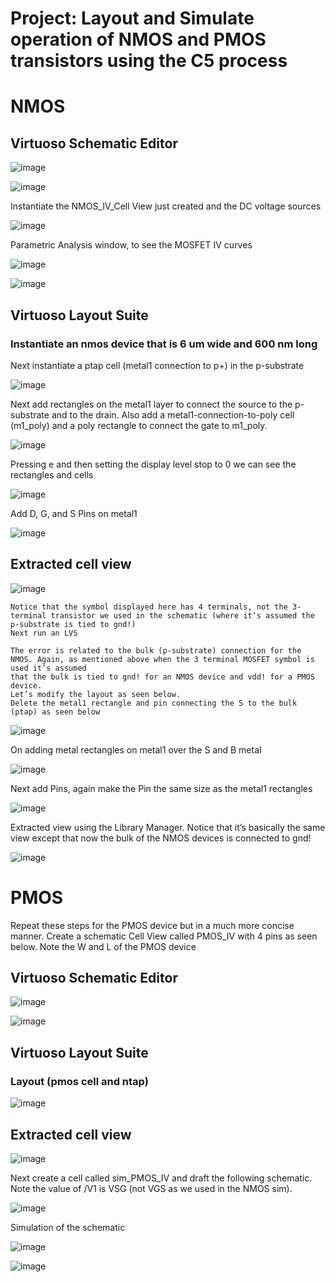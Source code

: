 # Project: Layout and Simulate operation of NMOS and PMOS transistors using the C5 process
# NMOS
## Virtuoso Schematic Editor

![image](https://user-images.githubusercontent.com/81389879/180953635-480d3ffd-bd73-4ea4-bef2-f773704be741.png)

![image](https://user-images.githubusercontent.com/81389879/180954313-757aae71-a770-4d56-b953-abcebf5632a2.png)


Instantiate the NMOS_IV_Cell View just created and the DC voltage sources

![image](https://user-images.githubusercontent.com/81389879/180954707-e8cd62bf-ee52-40f8-b6bd-555995ae9e44.png)


Parametric Analysis window, to see the MOSFET IV curves

![image](https://user-images.githubusercontent.com/81389879/180959759-1a6dbcbb-6df9-4018-9fb2-b48302222286.png)

![image](https://user-images.githubusercontent.com/81389879/180960082-07bcd093-4e87-4056-82da-c6f0ac218c0c.png)

## Virtuoso Layout Suite 
### Instantiate an nmos device that is 6 um wide and 600 nm long

Next instantiate a ptap cell (metal1 connection to p+) in the p-substrate

![image](https://user-images.githubusercontent.com/81389879/180960662-a23a7e7f-1455-4cc6-851e-71ecf01853a3.png)


Next add rectangles on the metal1 layer to connect the source to the p-substrate and to the drain.
Also add a metal1-connection-to-poly cell (m1_poly) and a poly rectangle to connect the gate to m1_poly.

![image](https://user-images.githubusercontent.com/81389879/180960890-dc9cc985-7d7e-418b-8495-89ed74e55780.png)


Pressing e and then setting the display level stop to 0 we can see the rectangles and cells

![image](https://user-images.githubusercontent.com/81389879/180961059-b24ded96-e4cc-480e-b4fc-41f45a277f18.png)


Add D, G, and S Pins on metal1

![image](https://user-images.githubusercontent.com/81389879/180961462-e1924715-ac7c-412e-be56-eedd8fec0ae1.png)


## Extracted cell view

![image](https://user-images.githubusercontent.com/81389879/180961676-a2f0cc1e-2a25-40f2-a051-ec467ec9be45.png)


```
Notice that the symbol displayed here has 4 terminals, not the 3-terminal transistor we used in the schematic (where it’s assumed the p-substrate is tied to gnd!)
Next run an LVS

The error is related to the bulk (p-substrate) connection for the NMOS. Again, as mentioned above when the 3 terminal MOSFET symbol is used it’s assumed
that the bulk is tied to gnd! for an NMOS device and vdd! for a PMOS device.
Let’s modify the layout as seen below.
Delete the metal1 rectangle and pin connecting the S to the bulk (ptap) as seen below
```
![image](https://user-images.githubusercontent.com/81389879/180962790-01f15c2c-3ff0-4423-828d-87e541742838.png)

On adding  metal rectangles on metal1 over the S and B metal

![image](https://user-images.githubusercontent.com/81389879/180962991-3649234e-61f4-47a2-9805-71c775c7ac26.png)


Next add Pins, again make the Pin the same size as the metal1 rectangles

![image](https://user-images.githubusercontent.com/81389879/180963204-2a8818c5-66b8-4205-8d01-196f42cb8c72.png)

Extracted view using the Library Manager.
Notice that it’s basically the same view except that now the bulk of the NMOS devices is connected to gnd!

![image](https://user-images.githubusercontent.com/81389879/180963465-846a1559-1b83-42f2-bdfe-9ab964258f05.png)



# PMOS
Repeat these steps for the PMOS device but in a much more concise manner.
Create a schematic Cell View called PMOS_IV with 4 pins as seen below. Note the W and L of the PMOS device

## Virtuoso Schematic Editor

![image](https://user-images.githubusercontent.com/81389879/180964332-8a7d85db-690b-477e-b1d3-1937f7c0e63d.png)

![image](https://user-images.githubusercontent.com/81389879/180964656-d60991e2-e153-4967-93f5-25343b782eae.png)


## Virtuoso Layout Suite 
### Layout (pmos cell and ntap)

![image](https://user-images.githubusercontent.com/81389879/180965091-682256f6-dc5e-48cb-8ef2-0b6d00b797e8.png)


## Extracted cell view

![image](https://user-images.githubusercontent.com/81389879/180965212-93e6fa99-7ad7-478a-9c33-172f429d5048.png)

Next create a cell called sim_PMOS_IV and draft the following schematic.
Note the value of /V1 is VSG (not VGS as we used in the NMOS sim).

![image](https://user-images.githubusercontent.com/81389879/180965682-033552f6-7914-4666-a87b-276cfce69809.png)

Simulation of the schematic

![image](https://user-images.githubusercontent.com/81389879/180965892-3fe92e38-afb5-46dc-ac96-47981eb2652a.png)

![image](https://user-images.githubusercontent.com/81389879/180966440-0a34bea1-0dd1-40c5-b20a-f5c1d49fe840.png)








